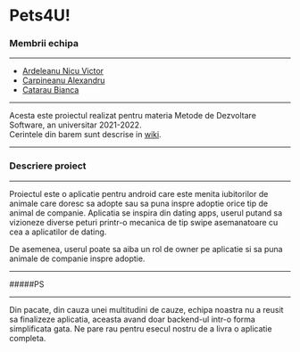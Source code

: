 # Pets4U!

### Membrii echipa

---

- [Ardeleanu Nicu Victor](https://github.com/thatnickk)
- [Carpineanu Alexandru](https://github.com/AlexxCrp)
- [Catarau Bianca](https://github.com/cataraubianca)

---

Acesta este proiectul realizat pentru materia Metode de Dezvoltare Software, an universitar 2021-2022.  
Cerintele din barem sunt descrise in [wiki](https://github.com/AlexxCrp/MDS-Pet_Finder/wiki).

---

### Descriere proiect

---

Proiectul este o aplicatie pentru android care este menita iubitorilor de animale care doresc sa adopte sau sa puna inspre adoptie orice tip de animal de companie.
Aplicatia se inspira din dating apps, userul putand sa vizioneze diverse peturi printr-o mecanica de tip swipe asemanatoare cu cea a aplicatilor de dating.  

De asemenea, userul poate sa aiba un rol de owner pe aplicatie si sa puna animale de companie inspre adoptie.

---
#####PS

---
Din pacate, din cauza unei multitudini de cauze, echipa noastra nu a reusit sa finalizeze aplicatia, aceasta avand doar backend-ul intr-o forma simplificata gata. Ne pare rau pentru esecul nostru de a livra o aplicatie completa.
